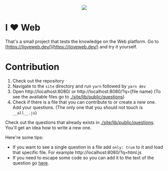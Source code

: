 <p align="center">
  <img src="https://iloveweb.dev/imgs/ogimage.png">
</p>

# I ❤️ Web

That's a small project that tests the knowledge on the Web platform. Go to [https://iloveweb.dev/](https://iloveweb.dev/) and try it yourself.

# Contribution

1. Check out the repository
2. Navigate to the `site` directory and run `yarn` followed by `yarn dev`
3. Open http://localhost:8080/ or http://localhost:8080/?q={file name} (To see the available files go to [./site/lib/public/questions](./site/lib/public/questions))
4. Check if there is a file that you can contribute to or create a new one. Add your questions. (The only one that you should not touch is `__all__.js`)

Check out the questions that already exists in [./site/lib/public/questions](./site/lib/public/questions). You'll get an idea how to write a new one.

Here're some tips:

* If you want to see a single question in a file add `only: true` to it and load that specific file. For example http://localhost:8080/?q=html.js
* If you need to escape some code so you can add it to the text of the question go [here](https://daskalo.dev/escape).